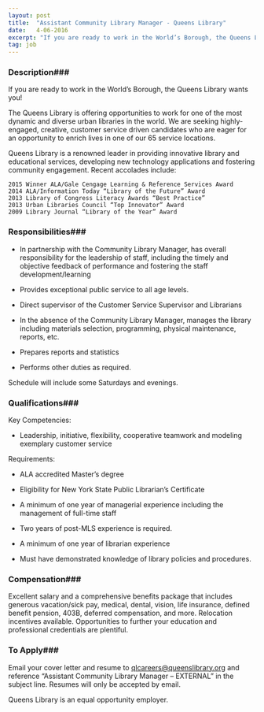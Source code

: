 ```yaml
---
layout: post
title:  "Assistant Community Library Manager - Queens Library"
date:   4-06-2016
excerpt: "If you are ready to work in the World’s Borough, the Queens Library wants you! The Queens Library is offering opportunities to work for one of the most dynamic and diverse urban libraries in the world. We are seeking highly-engaged, creative, customer service driven candidates who are eager for an..."
tag: job
---
```


### Description###

If you are ready to work in the World’s Borough, the Queens Library wants you!

The Queens Library is offering opportunities to work for one of the most dynamic and diverse urban libraries in the world. We are seeking highly-engaged, creative, customer service driven candidates who are eager for an opportunity to enrich lives in one of our 65 service locations.

Queens Library is a renowned leader in providing innovative library and educational services, developing new technology applications and fostering community engagement. Recent accolades include:

    2015 Winner ALA/Gale Cengage Learning & Reference Services Award
    2014 ALA/Information Today “Library of the Future” Award
    2013 Library of Congress Literacy Awards “Best Practice”
    2013 Urban Libraries Council “Top Innovator” Award
    2009 Library Journal “Library of the Year” Award



### Responsibilities###


* In partnership with the Community Library Manager, has overall responsibility for the leadership of staff, including the timely and objective feedback of performance and fostering the staff development/learning

* Provides exceptional public service to all age levels.

* Direct supervisor of the Customer Service Supervisor and Librarians

* In the absence of the Community Library Manager, manages the library including materials selection, programming, physical maintenance, reports, etc.

* Prepares reports and statistics

* Performs other duties as required.

Schedule will include some Saturdays and evenings.


### Qualifications###

Key Competencies:

* Leadership, initiative, flexibility, cooperative teamwork and modeling exemplary customer service 

Requirements:

* ALA accredited Master’s degree

* Eligibility for New York State Public Librarian’s Certificate

* A minimum of one year of managerial experience including the management of full-time staff

* Two years of post-MLS experience is required.

* A minimum of one year of librarian experience

* Must have demonstrated knowledge of library policies and procedures.



### Compensation###

Excellent salary and a comprehensive benefits package that includes generous vacation/sick pay, medical, dental, vision, life insurance, defined benefit pension, 403B, deferred compensation, and more. Relocation incentives available. Opportunities to further your education and professional credentials are plentiful.






### To Apply###

Email your cover letter and resume to qlcareers@queenslibrary.org and reference “Assistant Community Library Manager – EXTERNAL” in the subject line. Resumes will only be accepted by email. 

Queens Library is an equal opportunity employer.





